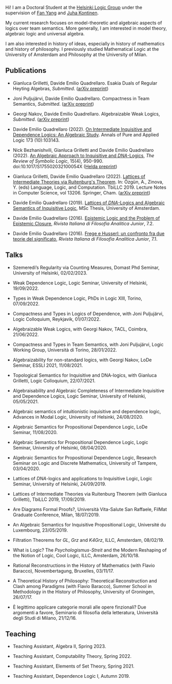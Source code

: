 Hi! I am a Doctoral Student at the [Helsinki Logic Group](https://wiki.helsinki.fi/display/Logic/Home) under the supervision of [Fan Yang](https://sites.google.com/site/fanyanghp/) and [Juha Kontinen](https://www.mv.helsinki.fi/home/jkontine/). 

My current research focuses on model-theoretic and algebraic aspects of logics over team semantics. More generally, I am interested in model theory, algebraic logic and universal algebra.

I am also interested in history of ideas, especially in history of mathematics and history of philosophy. I previously studied Mathematical Logic at the University of Amsterdam and Philosophy at the University of Milan.

## Publications

- Gianluca Grilletti, Davide Emilio Quadrellaro. Esakia Duals of Regular Heyting Algebras, _Submitted_. ([arXiv preprint](https://arxiv.org/abs/2303.11246))

- Joni Puljujärvi, Davide Emilio Quadrellaro. Compactness in Team Semantics, _Submitted_. ([arXiv preprint](https://arxiv.org/abs/2212.03677))

- Georgi Nakov, Davide Emilio Quadrellaro. Algebraizable Weak Logics, _Submitted_. ([arXiv preprint](https://arxiv.org/abs/2210.06047))

- Davide Emilio Quadrellaro (2022). [On Intermediate Inquisitive and Dependence Logics: An Algebraic Study](https://www.sciencedirect.com/science/article/pii/S0168007222000586). Annals of Pure and Applied Logic 173 (10):103143.

- Nick Bezhanishvili, Gianluca Grilletti and Davide Emilio Quadrellaro (2022). [An Algebraic Approach to Inquisitive and _DNA_-Logics](https://www.doi.org/10.1017/S175502032100054X), _The Review of Symbolic Logic_, 15(4), 950-990. doi:10.1017/S175502032100054X ([Helda preprint](https://researchportal.helsinki.fi/files/176225977/An_Algebraic_Approach_to_Inquisitive_and_DNA_Logics.pdf))

- Gianluca Grilletti, Davide Emilio Quadrellaro (2022). [Lattices of Intermediate Theories via Ruitenburg's Theorem](https://doi.org/10.1007/978-3-030-98479-3_15). In: Özgün, A., Zinova, Y. (eds) Language, Logic, and Computation. TbiLLC 2019. Lecture Notes in Computer Science, vol 13206. Springer, Cham. ([arXiv preprint](https://arxiv.org/abs/2004.00989))

- Davide Emilio Quadrellaro (2019). [Lattices of _DNA_-Logics and Algebraic Semantics of Inquisitive Logic](https://eprints.illc.uva.nl/1722/1/MoL-2019-25.text.pdf), MSc Thesis, University of Amsterdam.

- Davide Emilio Quadrellaro (2016). [Epistemic Logic and the Problem of Epistemic Closure](https://riviste.unimi.it/index.php/rifanalitica/article/view/11089), _Rivista Italiana di Filosofia Analitica Junior_, 7.2.

- Davide Emilio Quadrellaro (2016). [Frege e Husserl: un confronto fra due teorie del significato](https://riviste.unimi.it/index.php/rifanalitica/article/view/7114), _Rivista Italiana di Filosofia Analitica Junior_, 7.1.


## Talks
- Szemeredi’s Regularity via Counting Measures, Domast Phd Seminar, University of Helsinki, 02/02/2023.

- Weak Dependence Logic, Logic Seminar, University of Helsinki, 19/09/2022.

- Types in Weak Dependence Logic, PhDs in Logic XIII, Torino, 07/09/2022.

- Compactness and Types in Logics of Dependence, with Joni Puljujärvi, Logic Colloquium, Reykjavik, 01/07/2022.

- Algebraizable Weak Logics, with Georgi Nakov, TACL, Coimbra, 21/06/2022.

- Compactness and Types in Team Semantics, with Joni Puljujärvi, Logic Working Group, Università di Torino, 28/01/2022.

- Algebraizability for non-standard logics, with Georgi Nakov, LoDe Seminar, ESSLI 2021, 11/08/2021.

- Topological Semantics for Inquisitive and DNA-logics, with Gianluca Grilletti, Logic Colloquium, 22/07/2021.

- Algebraisability and Algebraic Completeness of Intermediate Inquisitive and Dependence Logics, Logic Seminar, University of Helsinki, 05/05/2021.

- Algebraic semantics of intuitionistic inquisitive and dependence logic, Advances in Modal Logic, University of Helsinki, 24/08/2020.

- Algebraic Semantics for Propositional Dependence Logic, LoDe Seminar, 11/08/2020.

- Algebraic Semantics for Propositional Dependence Logic, Logic Seminar, University of Helsinki, 08/04/2020.

- Algebraic Semantics for Propositional Dependence Logic, Research Seminar on Logic and Discrete Mathematics, University of Tampere, 03/04/2020.

- Lattices of _DNA_-logics and applications to Inquisitive Logic, Logic Seminar, University of Helsinki, 24/09/2019.

- Lattices of Intermediate Theories via Ruitenburg Theorem (with Gianluca Grilletti), TbiLLC 2019, 17/09/2019.


- Are Diagrams Formal Proofs?, Università Vita-Salute San Raffaele, FilMat Graduate Conference, Milan, 18/07/2019.


- An Algebraic Semantics for Inquisitive Propositional Logic, Université du Luxembourg, 23/05/2019.


- Filtration Theorems for _GL_, _Grz_ and _K4Grz_, ILLC, Amsterdam, 08/02/19.

			
- What is Logic? The _Psychologismus-Streit_ and the Modern Reshaping of the Notion of Logic, Cool Logic, ILLC, Amsterdam, 26/10/18.


- Rational Reconstructions in the History of Mathematics (with Flavio Baracco), Novembertagung, Bruxelles, 03/11/17.	


- A Theoretical History of Philosophy: Theoretical Reconstruction and Clash among Paradigms (with Flavio Baracco), Summer School in Methodology in the History of Philosophy, University of Groningen, 26/07/17.

			
- È  legittimo applicare categorie morali alle opere finzionali? Due argomenti a favore, Seminario di filosofia della letteratura, Università degli Studi di Milano, 21/12/16.


## Teaching

- Teaching Assistant, Algebra II, Spring 2023.

- Teaching Assistant, Computability Theory, Spring 2022.

- Teaching Assistant, Elements of Set Theory, Spring 2021.

- Teaching Assistant, Dependence Logic I, Autumn 2019.

